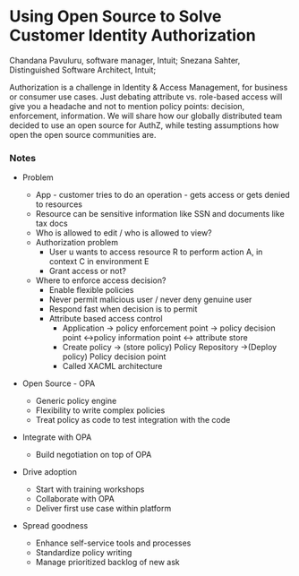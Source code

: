 # Using Open Source to Solve Customer Identity Authorization
Chandana Pavuluru, software manager, Intuit;
Snezana Sahter, Distinguished Software Architect, Intuit;

Authorization is a challenge in Identity & Access Management, for business or consumer use cases. Just debating attribute vs. role-based access will give you a headache and not to mention policy points: decision, enforcement, information. We will share how our globally distributed team decided to use an open source for AuthZ, while testing assumptions how open the open source communities are.

### Notes

* Problem
    * App - customer tries to do an operation - gets access or gets denied to resources
    * Resource can be sensitive information like SSN and documents like tax docs
    * Who is allowed to edit / who is allowed to view?
    * Authorization problem
        * User u wants to access resource R to perform action A, in context C in environment E
        * Grant access or not?
    * Where to enforce access decision?
        * Enable flexible policies
        * Never permit malicious user / never deny genuine user
        * Respond fast when decision is to permit
        * Attribute based access control
            * Application -> policy enforcement point -> policy decision point <->policy information point <-> attribute store
            * Create policy -> (store policy) Policy Repository  ->(Deploy policy) Policy decision point
            * Called XACML architecture

* Open Source - OPA
    * Generic policy engine
    * Flexibility to write complex policies
    * Treat policy as code to test integration with the code
* Integrate with OPA
    * Build negotiation on top of OPA
* Drive adoption
    * Start with training workshops
    * Collaborate with OPA
    * Deliver first use case within platform
* Spread goodness
    * Enhance self-service tools and processes
    * Standardize policy writing
    * Manage prioritized backlog of new ask

